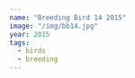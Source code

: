 ```yaml
---
name: "Breeding Bird 14 2015"
image: "/img/bb14.jpg"
year: 2015
tags:
  - birds
  - breeding
---
```

